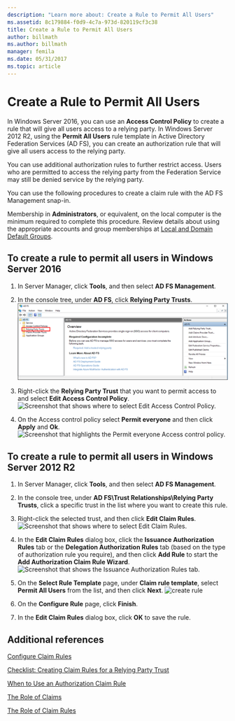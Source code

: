 ```yaml
---
description: "Learn more about: Create a Rule to Permit All Users"
ms.assetid: 8c179884-f0d9-4c7a-973d-820119cf3c38
title: Create a Rule to Permit All Users
author: billmath
ms.author: billmath
manager: femila
ms.date: 05/31/2017
ms.topic: article
---
```


# Create a Rule to Permit All Users

In Windows Server 2016, you can use an **Access Control Policy** to create a rule that will give all users access to a relying party.  In Windows Server 2012 R2, using the **Permit All Users** rule template in Active Directory Federation Services \(AD FS\), you can create an authorization rule that will give all users access to the relying party.

You can use additional authorization rules to further restrict access. Users who are permitted to access the relying party from the Federation Service may still be denied service by the relying party.

You can use the following procedures to create a claim rule with the AD FS Management snap\-in.

Membership in **Administrators**, or equivalent, on the local computer is the minimum required to complete this procedure.  Review details about using the appropriate accounts and group memberships at [Local and Domain Default Groups](/previous-versions/orphan-topics/ws.10/dd728026(v=ws.10)).

## To create a rule to permit all users in Windows Server 2016

1.  In Server Manager, click **Tools**, and then select **AD FS Management**.

2.  In the console tree, under **AD FS**, click **Relying Party Trusts**.
![Screenshot that shows where to select Relying Party Trusts.](media/Create-a-Rule-to-Permit-All-Users/permitall1.PNG)

3.  Right-click the **Relying Party Trust** that you want to permit access to and select **Edit Access Control Policy**.
![Screenshot that shows where to select Edit Access Control Policy.](media/Create-a-Rule-to-Permit-All-Users/permitall2.PNG)

4. On the Access control policy select **Permit everyone** and then click **Apply** and **Ok**.
![Screenshot that highlights the Permit everyone Access control policy.](media/Create-a-Rule-to-Permit-All-Users/permitall3.PNG)

## To create a rule to permit all users in Windows Server 2012 R2

1.  In Server Manager, click **Tools**, and then select **AD FS Management**.

2.  In the console tree, under **AD FS\\Trust Relationships\\Relying Party Trusts**, click a specific trust in the list where you want to create this rule.

3.  Right\-click the selected trust, and then click **Edit Claim Rules**.
![Screenshot that shows where to select Edit Claim Rules.](media/Create-a-Rule-to-Permit-All-Users/permitall4.PNG)

4.  In the **Edit Claim Rules** dialog box, click the **Issuance Authorization Rules** tab or the **Delegation Authorization Rules** tab \(based on the type of authorization rule you require\), and then click **Add Rule** to start the **Add Authorization Claim Rule Wizard**.
![Screenshot that shows the Issuance Authorization Rules tab.](media/Create-a-Rule-to-Permit-All-Users/permitall5.PNG)
5.  On the **Select Rule Template** page, under **Claim rule template**, select **Permit All Users** from the list, and then click **Next**.
![create rule](media/Create-a-Rule-to-Permit-All-Users/permitall6.PNG)
6.  On the **Configure Rule** page, click **Finish**.

7.  In the **Edit Claim Rules** dialog box, click **OK** to save the rule.

## Additional references
[Configure Claim Rules](Configure-Claim-Rules.md)

[Checklist: Creating Claim Rules for a Relying Party Trust](/previous-versions/windows/it-pro/windows-server-2012-R2-and-2012/ee913578(v=ws.11))

[When to Use an Authorization Claim Rule](../../ad-fs/technical-reference/When-to-Use-an-Authorization-Claim-Rule.md)

[The Role of Claims](../../ad-fs/technical-reference/The-Role-of-Claims.md)

[The Role of Claim Rules](../../ad-fs/technical-reference/The-Role-of-Claim-Rules.md)